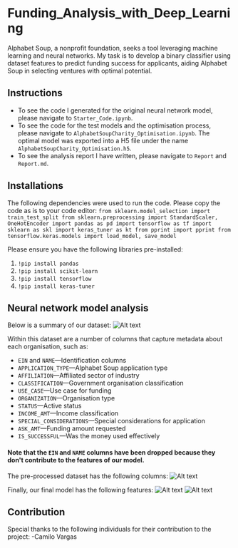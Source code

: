 # Funding_Analysis_with_Deep_Learning
Alphabet Soup, a nonprofit foundation, seeks a tool leveraging machine learning and neural networks. My task is to develop a binary classifier using dataset features to predict funding success for applicants, aiding Alphabet Soup in selecting ventures with optimal potential.

## Instructions
* To see the code I generated for the original neural network model, please navigate to `Starter_Code.ipynb`.
* To see the code for the test models and the optimisation process, please navigate to `AlphabetSoupCharity_Optimisation.ipynb`. The optimal model was exported into a H5 file under the name `AlphabetSoupCharity_Optimisation.h5`.
* To see the analysis report I have written, please navigate to `Report` and `Report.md`. 

## Installations
The following dependencies were used to run the code. Please copy the code as is to your code editor:
`from sklearn.model_selection import train_test_split
from sklearn.preprocessing import StandardScaler, OneHotEncoder
import pandas as pd
import tensorflow as tf
import sklearn as skl
import keras_tuner as kt
from pprint import pprint
from tensorflow.keras.models import load_model, save_model`

Please ensure you have the following libraries pre-installed:
1. `!pip install pandas`
2. `!pip install scikit-learn`
3. `!pip install tensorflow`
4. `!pip install keras-tuner`

## Neural network model analysis
Below is a summary of our dataset:
![Alt text](<Screenshot 2023-12-19 at 1.45.10 pm.png>)

Within this dataset are a number of columns that capture metadata about each organisation, such as:

* `EIN` and `NAME`—Identification columns
* `APPLICATION_TYPE`—Alphabet Soup application type
* `AFFILIATION`—Affiliated sector of industry
* `CLASSIFICATION`—Government organisation classification
* `USE_CASE`—Use case for funding
* `ORGANIZATION`—Organisation type
* `STATUS`—Active status
* `INCOME_AMT`—Income classification
* `SPECIAL_CONSIDERATIONS`—Special considerations for application
* `ASK_AMT`—Funding amount requested
* `IS_SUCCESSFUL`—Was the money used effectively

#### Note that the `EIN` and `NAME` columns have been dropped because they don't contribute to the features of our model.

The pre-processed dataset has the following columns:
![Alt text](<Screenshot 2023-12-19 at 1.51.10 pm.png>)

Finally, our final model has the following features:
![Alt text](<Screenshot 2023-12-19 at 1.53.24 pm.png>)
![Alt text](<Screenshot 2023-12-19 at 1.53.37 pm.png>)

## Contribution
Special thanks to the following individuals for their contribution to the project:
-Camilo Vargas